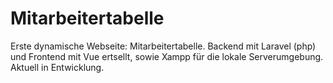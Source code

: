 # Mitarbeitertabelle
Erste dynamische Webseite: Mitarbeitertabelle. Backend mit Laravel (php) und Frontend mit Vue ertsellt, sowie Xampp für die lokale Serverumgebung. Aktuell in Entwicklung. 
